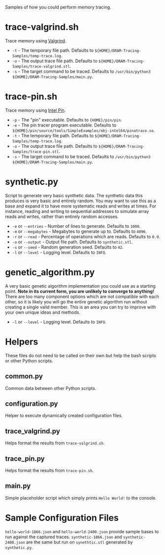 Samples of how you could perform memory tracing.

# trace-valgrind.sh

Trace memory using [Valgrind](https://valgrind.org "Valgrind").

- ``-t`` - The temporary file path. Defaults to ``${HOME}/DRAM-Tracing-Samples/temp-trace.log``.
- ``-o`` - The output trace file path. Defaults to ``${HOME}/DRAM-Tracing-Samples/trace-valgrind.stl``.
- ``-s`` - The target command to be traced. Defaults to ``/usr/bin/python3 ${HOME}/DRAM-Tracing-Samples/main.py``.

# trace-pin.sh

Trace memory using [Intel Pin](https://www.intel.com/content/www/us/en/developer/articles/tool/pin-a-dynamic-binary-instrumentation-tool.html "Intel Pin").

- ``-p`` - The "pin" executable. Defaults to ``{HOME}/pin/pin``.
- ``-e`` - The pin tracer program executable. Defaults to ``${HOME}/pin/source/tools/SimpleExamples/obj-intel64/pinatrace.so``.
- ``-t`` - The temporary file path. Defaults to ``${HOME}/DRAM-Tracing-Samples/temp-trace.log``.
- ``-o`` - The output trace file path. Defaults to ``${HOME}/DRAM-Tracing-Samples/trace-pin.stl``.
- ``-s`` - The target command to be traced. Defaults to ``/usr/bin/python3 ${HOME}/DRAM-Tracing-Samples/main.py``.

# synthetic.py

Script to generate very basic synthetic data. The synthetic data this produces is very basic and entirely random. You may want to use this as a base and expand it to have more systematic reads and writes at times. For instance, reading and writing to sequential addresses to simulate array reads and writes, rather than entirely random accesses.

- ``-e`` or `--entries` - Number of lines to generate. Defaults to ``1000``.
- ``-m`` or `--megabytes` - Megabytes to generate up to. Defaults to ``4096``.
- ``-r`` or `--read` - Percentage of operations which are reads. Defaults to ``0.9``.
- ``-o`` or `--output` - Output file path. Defaults to ``synthetic.stl``.
- ``-s`` or `--seed` - Random generation seed. Defaults to ``42``.
- ``-l`` or `--level` - Logging level. Defaults to ``INFO``.

# genetic_algorithm.py

A very basic genetic algorithm implementation you could use as a starting point. **Note in its current form, you are unlikely to converge to anything!** There are too many component options which are not compatible with each other, so it is likely you will go the entire genetic algorithm run without creating a single valid member. This is an area you can try to improve with your own unique ideas and methods.

- ``-l`` or `--level` - Logging level. Defaults to ``INFO``.

# Helpers

These files do not need to be called on their own but help the bash scripts or other Python scripts.

## common.py

Common data between other Python scripts.

## configuration.py

Helper to execute dynamically created configuration files.

## trace_valgrind.py

Helps format the results from ``trace-valgrind.sh``.

## trace_pin.py

Helps format the results from ``trace-pin.sh``.

## main.py

Simple placeholder script which simply prints ``Hello World!`` to the console.

# Sample Configuration Files

``hello-world-1866.json`` and ``hello-world-2400.json`` provide sample bases to run against the captured traces. ``synthetic-1866.json`` and ``synthetic-2400.json`` are the same but run on ``synethtic.stl`` generated by ``synthetic.py``.